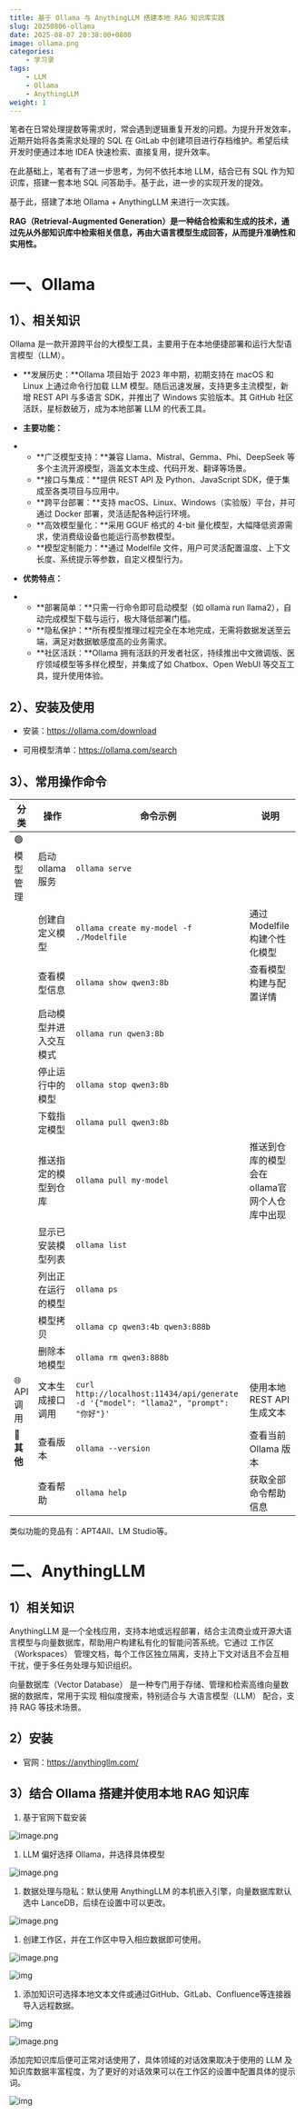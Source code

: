 ```yaml
---
title: 基于 Ollama 与 AnythingLLM 搭建本地 RAG 知识库实践
slug: 20250806-ollama
date: 2025-08-07 20:38:00+0800
image: ollama.png
categories:
    - 学习录
tags:
    - LLM
    - Ollama
    - AnythingLLM
weight: 1
---
```


笔者在日常处理提数等需求时，常会遇到逻辑重复开发的问题。为提升开发效率，近期开始将各类需求处理的 SQL 在 GitLab 中创建项目进行存档维护。希望后续开发时便通过本地 IDEA 快速检索、直接复用，提升效率。

在此基础上，笔者有了进一步思考，为何不依托本地 LLM，结合已有 SQL 作为知识库，搭建一套本地 SQL 问答助手。基于此，进一步的实现开发的提效。

基于此，搭建了本地 Ollama + AnythingLLM 来进行一次实践。

**RAG（Retrieval-Augmented Generation）是一种结合检索和生成的技术，通过先从外部知识库中检索相关信息，再由大语言模型生成回答，从而提升准确性和实用性。**

# 一、Ollama

## 1）、相关知识

Ollama 是一款开源跨平台的大模型工具，主要用于在本地便捷部署和运行大型语言模型（LLM）。

- **发展历史：**Ollama 项目始于 2023 年中期，初期支持在 macOS 和 Linux 上通过命令行加载 LLM 模型。随后迅速发展，支持更多主流模型，新增 REST API 与多语言 SDK，并推出了 Windows 实验版本。其 GitHub 社区活跃，星标数破万，成为本地部署 LLM 的代表工具。
- **主要功能：**

- - **广泛模型支持：**兼容 Llama、Mistral、Gemma、Phi、DeepSeek 等多个主流开源模型，涵盖文本生成、代码开发、翻译等场景。
  - **接口与集成：**提供 REST API 及 Python、JavaScript SDK，便于集成至各类项目与应用中。
  - **跨平台部署：**支持 macOS、Linux、Windows（实验版）平台，并可通过 Docker 部署，灵活适配各种运行环境。
  - **高效模型量化：**采用 GGUF 格式的 4-bit 量化模型，大幅降低资源需求，使消费级设备也能运行高参数模型。
  - **模型定制能力：**通过 Modelfile 文件，用户可灵活配置温度、上下文长度、系统提示等参数，自定义模型行为。

- **优势特点：**

- - **部署简单：**只需一行命令即可启动模型（如 ollama run llama2），自动完成模型下载与运行，极大降低部署门槛。
  - **隐私保护：**所有模型推理过程完全在本地完成，无需将数据发送至云端，满足对数据敏感度高的业务需求。
  - **社区活跃：**Ollama 拥有活跃的开发者社区，持续推出中文微调版、医疗领域模型等多样化模型，并集成了如 Chatbox、Open WebUI 等交互工具，提升使用体验。

## 2）、安装及使用

- 安装：https://ollama.com/download

- 可用模型清单：https://ollama.com/search

## 3）、常用操作命令

| 分类           | 操作                   | 命令示例                                                     | 说明                                         |
| -------------- | ---------------------- | ------------------------------------------------------------ | -------------------------------------------- |
| 🟢 模型管理     | 启动 ollama 服务       | `ollama serve`                                               |                                              |
|                | 创建自定义模型         | `ollama create my-model -f ./Modelfile`                      | 通过 Modelfile 构建个性化模型                |
|                | 查看模型信息           | `ollama show qwen3:8b`                                       | 查看模型构建与配置详情                       |
|                | 启动模型并进入交互模式 | `ollama run qwen3:8b`                                        |                                              |
|                | 停止运行中的模型       | `ollama stop qwen3:8b`                                       |                                              |
|                | 下载指定模型           | `ollama pull qwen3:8b`                                       |                                              |
|                | 推送指定的模型到仓库   | `ollama pull my-model`                                       | 推送到仓库的模型会在ollama官网个人仓库中出现 |
|                | 显示已安装模型列表     | `ollama list`                                                |                                              |
|                | 列出正在运行的模型     | `ollama ps`                                                  |                                              |
|                | 模型拷贝               | `ollama cp qwen3:4b qwen3:888b`                              |                                              |
|                | 删除本地模型           | `ollama rm qwen3:888b`                                       |                                              |
| 🌐 API 调用     | 文本生成接口调用       | `curl http://localhost:11434/api/generate -d '{"model": "llama2", "prompt": "你好"}'` | 使用本地 REST API 生成文本                   |
| **📎** **其他** | 查看版本               | `ollama --version`                                           | 查看当前 Ollama 版本                         |
|                | 查看帮助               | `ollama help`                                                | 获取全部命令帮助信息                         |

类似功能的竞品有：APT4All、LM Studio等。

# 二、AnythingLLM

## 1）相关知识

AnythingLLM 是一个全栈应用，支持本地或远程部署，结合主流商业或开源大语言模型与向量数据库，帮助用户构建私有化的智能问答系统。它通过 工作区（Workspaces） 管理文档，每个工作区独立隔离，支持上下文对话且不会互相干扰，便于多任务处理与知识组织。

向量数据库（Vector Database） 是一种专门用于存储、管理和检索高维向量数据的数据库，常用于实现 相似度搜索，特别适合与 大语言模型（LLM） 配合，支持 RAG 等技术场景。

## 2）安装

- 官网：https://anythingllm.com/

## 3）结合 Ollama 搭建并使用本地 RAG 知识库

1. 基于官网下载安装

![image.png](https://cdn.jsdelivr.net/gh/fine97/file-server@main/images/1754461529036-09c94958-4312-4cc2-94cf-ff892d35ddd7-20250807204749276.png)

1. LLM 偏好选择 Ollama，并选择具体模型

![image.png](https://cdn.jsdelivr.net/gh/fine97/file-server@main/images/1754461554281-5ed76a8c-9537-41b5-a27f-c4a38c070937-20250807204807094.png)

1. 数据处理与隐私：默认使用 AnythingLLM 的本机嵌入引擎，向量数据库默认选中 LanceDB，后续在设置中可以更改。

![image.png](https://cdn.jsdelivr.net/gh/fine97/file-server@main/images/1754461612115-b69261a2-1974-489e-a7b2-6e45dc76c8b8-20250807204823779.png)

1. 创建工作区，并在工作区中导入相应数据即可使用。

![image.png](https://cdn.jsdelivr.net/gh/fine97/file-server@main/images/1754461646508-46c895a2-789c-4668-9a4d-118ccfd2ed89-20250807204836325.png)

![img](https://cdn.jsdelivr.net/gh/fine97/file-server@main/images/1754461920333-0da2c62f-f353-4a30-9e2c-6dc8194f7507.png)

1. 添加知识可选择本地文本文件或通过GitHub、GitLab、Confluence等连接器导入远程数据。

![img](https://cdn.jsdelivr.net/gh/fine97/file-server@main/images/1754483977026-eb93aafd-f7bf-45fb-b2d1-73c9b5753d38.png)

![image.png](https://cdn.jsdelivr.net/gh/fine97/file-server@main/images/1754461899001-f9451de6-d8fc-4b87-9bfc-72869ec57d1c-20250807204856407.png)

添加完知识库后便可正常对话使用了，具体领域的对话效果取决于使用的 LLM 及知识库数据丰富程度，为了更好的对话效果可以在工作区的设置中配置具体的提示词。

![img](https://cdn.jsdelivr.net/gh/fine97/file-server@main/images/1754484106962-a16d7a77-8b4e-4164-b8da-fa2b5bfc8436.png)